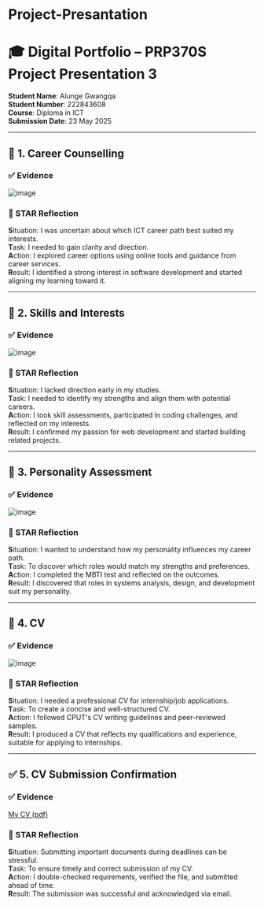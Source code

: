 # Project-Presantation
# 🎓 Digital Portfolio – PRP370S Project Presentation 3
**Student Name**: Alunge Gwangqa  
**Student Number**: 222843608  
**Course**: Diploma in ICT  
**Submission Date**: 23 May 2025  

---

## 📌 1. Career Counselling

### ✅ Evidence
![image](https://github.com/user-attachments/assets/6d637dba-66e9-4eb5-9c80-3e6c1b64e465)


### 🌟 STAR Reflection
**S**ituation: I was uncertain about which ICT career path best suited my interests.  
**T**ask: I needed to gain clarity and direction.  
**A**ction: I explored career options using online tools and guidance from career services.  
**R**esult: I identified a strong interest in software development and started aligning my learning toward it.

---

## 🔧 2. Skills and Interests

### ✅ Evidence
![image](https://github.com/user-attachments/assets/f5504136-4c5a-494f-8419-41c2428cd075)


### 🌟 STAR Reflection
**S**ituation: I lacked direction early in my studies.  
**T**ask: I needed to identify my strengths and align them with potential careers.  
**A**ction: I took skill assessments, participated in coding challenges, and reflected on my interests.  
**R**esult: I confirmed my passion for web development and started building related projects.

---

## 🧠 3. Personality Assessment

### ✅ Evidence
![image](https://github.com/user-attachments/assets/214694c2-1f70-4a20-ba09-a0d4f28fccc5)


### 🌟 STAR Reflection
**S**ituation: I wanted to understand how my personality influences my career path.  
**T**ask: To discover which roles would match my strengths and preferences.  
**A**ction: I completed the MBTI test and reflected on the outcomes.  
**R**esult: I discovered that roles in systems analysis, design, and development suit my personality.

---

## 📄 4. CV

### ✅ Evidence
![image](https://github.com/user-attachments/assets/e63e3f62-85f6-4fff-b94a-4e3bd1e4b7f9)


### 🌟 STAR Reflection
**S**ituation: I needed a professional CV for internship/job applications.  
**T**ask: To create a concise and well-structured CV.  
**A**ction: I followed CPUT's CV writing guidelines and peer-reviewed samples.  
**R**esult: I produced a CV that reflects my qualifications and experience, suitable for applying to internships.

---

## ✅ 5. CV Submission Confirmation

### ✅ Evidence
[My CV (pdf)](https://github.com/AlungeGwangqa/Project-Presantation/blob/main/CURRICULUM%2BVITAE%2BOF%2BALUNGE.pdf)
### 🌟 STAR Reflection
**S**ituation: Submitting important documents during deadlines can be stressful.  
**T**ask: To ensure timely and correct submission of my CV.  
**A**ction: I double-checked requirements, verified the file, and submitted ahead of time.  
**R**esult: The submission was successful and acknowledged via email.


